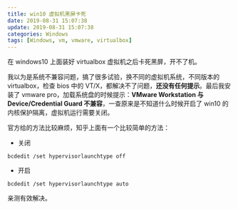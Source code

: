```yaml
---
title: win10 虚拟机黑屏卡死
date: 2019-08-31 15:07:38
update: 2019-08-31 15:07:38
categories: Windows
tags: [Windows, vm, vmware, virtualbox]
---
```


在 windows10 上面装好 virtualbox 虚拟机之后卡死黑屏，开不了机。

<!-- more -->

我以为是系统不兼容问题，搞了很多试验，换不同的虚拟机系统，不同版本的 virtualbox，检查 bios 中的 VT/X，都解决不了问题，**还没有任何提示**。最后我安装了 vmware pro，加载系统盘的时候提示：**VMware Workstation 与 Device/Credential Guard 不兼容**，一查原来是不知道什么时候开启了 win10 的内核保护隔离，虚拟机运行需要关闭。

官方给的方法比较麻烦，知乎上面有一个比较简单的方法：

* 关闭

`bcdedit /set hypervisorlaunchtype off`

* 开启

`bcdedit /set hypervisorlaunchtype auto`

亲测有效解决。